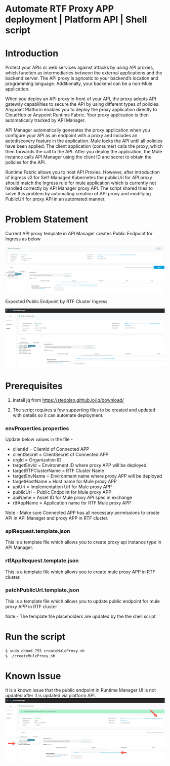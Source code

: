 # Automate RTF Proxy APP deployment | Platform API | Shell script

# Introduction

Protect your APIs or web services against attacks by using API proxies, which function as intermediaries between the external applications and the backend server. The API proxy is agnostic to your backend’s location and programming language. Additionally, your backend can be a non-Mule application.

When you deploy an API proxy in front of your API, the proxy adopts API gateway capabilities to secure the API by using different types of policies. Anypoint Platform enables you to deploy the proxy application directly to CloudHub or Anypoint Runtime Fabric. Your proxy application is then automatically tracked by API Manager.

API Manager automatically generates the proxy application when you configure your API as an endpoint with a proxy and includes an autodiscovery feature in the application. Mule locks the API until all policies have been applied. The client application (consumer) calls the proxy, which then forwards the call to the API. After you deploy the application, the Mule instance calls API Manager using the client ID and secret to obtain the policies for the API.

Runtime Fabric allows you to host API Proxies. However, after introduction of ingress v2 for Self-Managed Kubernetes the publicUrl for API proxy should match the Ingress rule for mule application which is currently not handled correctly by API Manager proxy API.
The script shared tries to solve this problem by automating creation of API proxy and modifying PublicUrl for proxy API in an automated manner.

# Problem Statement
Current API proxy template in API Manager creates Public Endpoint for Ingress as below

![Alt text](/screenshots/Ingress-config-ootb.png?raw=true "Public Url from API Manager template")

Expected Public Endpoint by RTF Cluster Ingress


![Alt text](/screenshots/Ingress-config-expected.png?raw=true "Public Url from API Manager template")

# Prerequisites 
1. Install jq from https://stedolan.github.io/jq/download/ 

2. The script requires a few supporting files to be created and updated with details so it can automate deployment.

### envProperties.properties
Update below values in the file - 

- clientId = ClientId of Connected APP
- clientSecret = ClientSecret of Connected APP
- orgId = Organization ID
- targetEnvId = Environment ID where proxy APP will be deployed
- targetRTFClusterName = RTF Cluster Name 
- targetEnvName = Environment name where proxy APP will be deployed
- targetHostName = Host name for Mule proxy APP 
- apiUri = Implementation Url for Mule proxy APP
- publicUrl = Public Endpoint for Mule proxy APP
- apiName = Asset ID for Mule proxy API spec in exchange
- rtfAppName = Application name for RTF Mule proxy APP

Note - Make sure Connected APP has all necessary permissions to create API in API Manager and proxy APP in RTF cluster.

### apiRequest.template.json
This is a template file which allows you to create proxy api instance type in API Manager.

### rtfAppRequest.template.json
This is a template file which allows you to create mule proxy APP in RTF cluster.

### patchPublicUrl.template.json
This is a template file which allows you to update public endpoint for mule proxy APP in RTF cluster 

Note - The template file placeholders are updated by the the shell script 

# Run the script

```
$ sudo chmod 755 createMuleProxy.sh
$ ./createMuleProxy.sh
```

# Known Issue
It is a known issue that the public endpoint in Runtime Manager UI is not updated after it is updated via platform API.
![Alt text](/screenshots/Ingress-config-post.png?raw=true "Public Url in RTM")
